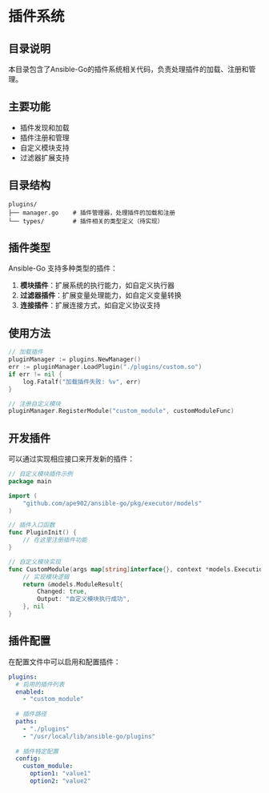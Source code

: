 # 插件系统

## 目录说明

本目录包含了Ansible-Go的插件系统相关代码，负责处理插件的加载、注册和管理。

## 主要功能

- 插件发现和加载
- 插件注册和管理
- 自定义模块支持
- 过滤器扩展支持

## 目录结构

```
plugins/
├── manager.go    # 插件管理器，处理插件的加载和注册
└── types/        # 插件相关的类型定义（待实现）
```

## 插件类型

Ansible-Go 支持多种类型的插件：

1. **模块插件**：扩展系统的执行能力，如自定义执行器
2. **过滤器插件**：扩展变量处理能力，如自定义变量转换
3. **连接插件**：扩展连接方式，如自定义协议支持

## 使用方法

```go
// 加载插件
pluginManager := plugins.NewManager()
err := pluginManager.LoadPlugin("./plugins/custom.so")
if err != nil {
    log.Fatalf("加载插件失败: %v", err)
}

// 注册自定义模块
pluginManager.RegisterModule("custom_module", customModuleFunc)
```

## 开发插件

可以通过实现相应接口来开发新的插件：

```go
// 自定义模块插件示例
package main

import (
    "github.com/ape902/ansible-go/pkg/executor/models"
)

// 插件入口函数
func PluginInit() {
    // 在这里注册插件功能
}

// 自定义模块实现
func CustomModule(args map[string]interface{}, context *models.ExecutionContext) (*models.ModuleResult, error) {
    // 实现模块逻辑
    return &models.ModuleResult{
        Changed: true,
        Output: "自定义模块执行成功",
    }, nil
}
```

## 插件配置

在配置文件中可以启用和配置插件：

```yaml
plugins:
  # 启用的插件列表
  enabled:
    - "custom_module"
  
  # 插件路径
  paths:
    - "./plugins"
    - "/usr/local/lib/ansible-go/plugins"
  
  # 插件特定配置
  config:
    custom_module:
      option1: "value1"
      option2: "value2"
```
